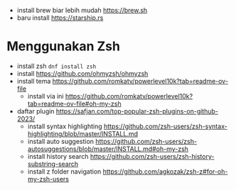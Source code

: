 - install brew biar lebih mudah https://brew.sh
- baru install https://starship.rs

# Menggunakan Zsh

- install zsh `dnf install zsh`
- install https://github.com/ohmyzsh/ohmyzsh
- install tema https://github.com/romkatv/powerlevel10k?tab=readme-ov-file
  - install via ini https://github.com/romkatv/powerlevel10k?tab=readme-ov-file#oh-my-zsh
- daftar plugin https://safjan.com/top-popular-zsh-plugins-on-github-2023/
  - install syntax highlighting https://github.com/zsh-users/zsh-syntax-highlighting/blob/master/INSTALL.md
  - install auto suggestion https://github.com/zsh-users/zsh-autosuggestions/blob/master/INSTALL.md#oh-my-zsh
  - install history search https://github.com/zsh-users/zsh-history-substring-search
  - install z folder navigation https://github.com/agkozak/zsh-z#for-oh-my-zsh-users
